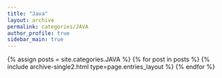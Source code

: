 ```yaml
---
title: "Java"
layout: archive
permalink: categories/JAVA
author_profile: true
sidebar_main: true
---
```


{% assign posts = site.categories.JAVA %}
{% for post in posts %} {% include archive-single2.html type=page.entries_layout %} {% endfor %}

